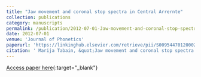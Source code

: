 ```yaml
---
title: "Jaw movement and coronal stop spectra in Central Arrernte"
collection: publications
category: manuscripts
permalink: /publication/2012-07-01-Jaw-movement-and-coronal-stop-spectra-in-Central-Arrernte
date: 2012-07-01
venue: 'Journal of Phonetics'
paperurl: 'https://linkinghub.elsevier.com/retrieve/pii/S0095447012000241'
citation: ' Marija Tabain, &quot;Jaw movement and coronal stop spectra in Central Arrernte.&quot; Journal of Phonetics, 2012.'
---
```

[Access paper here](https://linkinghub.elsevier.com/retrieve/pii/S0095447012000241){:target="_blank"}
